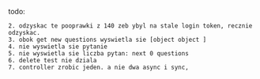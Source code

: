 
    
todo: 


    2. odzyskac te pooprawki z 140 zeb ybyl na stale login token, recznie odzyskac. 
    3. obok get new questions wyswietla sie [object object ]
    4. nie wyswietla sie pytanie
    5. nie wyswietla sie liczba pytan: next 0 questions
    6. delete test nie dziala
    7. controller zrobic jeden. a nie dwa async i sync, 

            